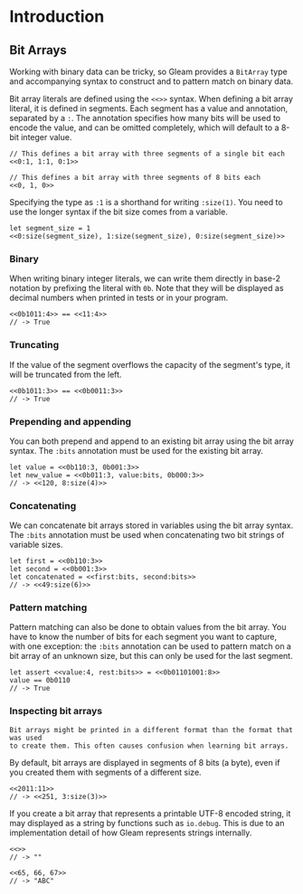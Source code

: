 # Introduction

## Bit Arrays

Working with binary data can be tricky, so Gleam provides a `BitArray` type and accompanying syntax to construct and to pattern match on binary data.

Bit array literals are defined using the `<<>>` syntax. When defining a bit array literal, it is defined in segments. Each segment has a value and annotation, separated by a `:`. The annotation specifies how many bits will be used to encode the value, and can be omitted completely, which will default to a 8-bit integer value.

```gleam
// This defines a bit array with three segments of a single bit each
<<0:1, 1:1, 0:1>>

// This defines a bit array with three segments of 8 bits each
<<0, 1, 0>>
```

Specifying the type as `:1` is a shorthand for writing `:size(1)`. You need to use the longer syntax if the bit size comes from a variable.

```gleam
let segment_size = 1
<<0:size(segment_size), 1:size(segment_size), 0:size(segment_size)>>
```

### Binary

When writing binary integer literals, we can write them directly in base-2 notation by prefixing the literal with `0b`. Note that they will be displayed as decimal numbers when printed in tests or in your program.

```gleam
<<0b1011:4>> == <<11:4>>
// -> True
```

### Truncating

If the value of the segment overflows the capacity of the segment's type, it will be truncated from the left.

```gleam
<<0b1011:3>> == <<0b0011:3>>
// -> True
```

### Prepending and appending

You can both prepend and append to an existing bit array using the bit array syntax. The `:bits` annotation must be used for the existing bit array.

```gleam
let value = <<0b110:3, 0b001:3>>
let new_value = <<0b011:3, value:bits, 0b000:3>>
// -> <<120, 8:size(4)>>
```

### Concatenating

We can concatenate bit arrays stored in variables using the bit array syntax. The `:bits` annotation must be used when concatenating two bit strings of variable sizes.

```gleam
let first = <<0b110:3>>
let second = <<0b001:3>>
let concatenated = <<first:bits, second:bits>>
// -> <<49:size(6)>>
```

### Pattern matching

Pattern matching can also be done to obtain values from the bit array. You have to know the number of bits for each segment you want to capture, with one exception: the `:bits` annotation can be used to pattern match on a bit array of an unknown size, but this can only be used for the last segment.

```gleam
let assert <<value:4, rest:bits>> = <<0b01101001:8>>
value == 0b0110
// -> True
```

### Inspecting bit arrays

~~~~exercism/note
Bit arrays might be printed in a different format than the format that was used
to create them. This often causes confusion when learning bit arrays.
~~~~

By default, bit arrays are displayed in segments of 8 bits (a byte), even if you created them with segments of a different size.

```gleam
<<2011:11>>
// -> <<251, 3:size(3)>>
```

If you create a bit array that represents a printable UTF-8 encoded string, it may displayed as a string by functions such as `io.debug`. This is due to an implementation detail of how Gleam represents strings internally.

```gleam
<<>>
// -> ""

<<65, 66, 67>>
// -> "ABC"
```
